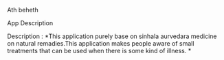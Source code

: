 Ath beheth

App Description


Description :
*This application purely base on sinhala aurvedara medicine on natural remadies.This application makes people aware of small treatments that can be used when there is some kind of illness. 
*

	
	
